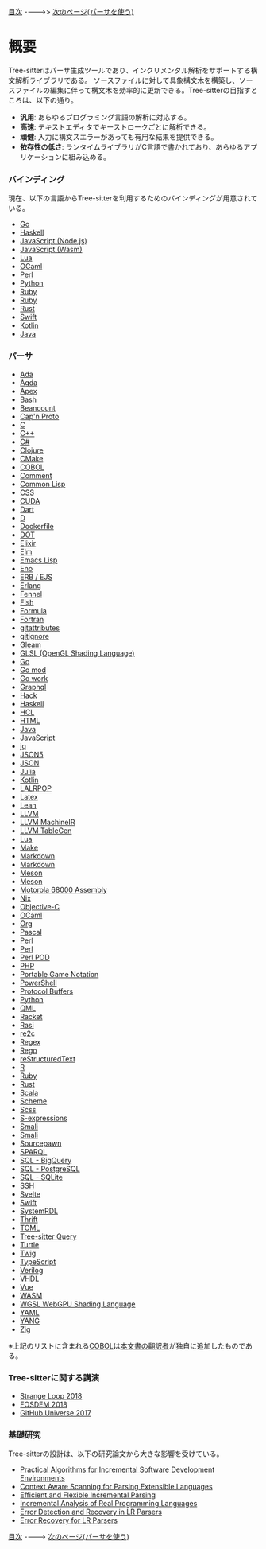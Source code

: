 <!-- textlint-disable -->
[目次](../README.md) ---->> [次のページ(パーサを使う)](./section-2-using-parsers.md)
<!-- textlint-enable -->

# 概要

Tree-sitterはパーサ生成ツールであり、インクリメンタル解析をサポートする構文解析ライブラリである。
ソースファイルに対して具象構文木を構築し、ソースファイルの編集に伴って構文木を効率的に更新できる。Tree-sitterの目指すところは、以下の通り。

* **汎用**: あらゆるプログラミング言語の解析に対応する。
* **高速**: テキストエディタでキーストロークごとに解析できる。
* **頑健**: 入力に構文スエラーがあっても有用な結果を提供できる。
* **依存性の低さ**: ランタイムライブラリがC言語で書かれており、あらゆるアプリケーションに組み込める。

### バインディング

現在、以下の言語からTree-sitterを利用するためのバインディングが用意されている。

* [Go](https://github.com/smacker/go-tree-sitter)
* [Haskell](https://github.com/tree-sitter/haskell-tree-sitter)
* [JavaScript (Node.js)](https://github.com/tree-sitter/node-tree-sitter)
* [JavaScript (Wasm)](https://github.com/tree-sitter/tree-sitter/tree/master/lib/binding_web)
* [Lua](https://github.com/euclidianAce/ltreesitter)
* [OCaml](https://github.com/returntocorp/ocaml-tree-sitter-core)
* [Perl](https://metacpan.org/pod/Text::Treesitter)
* [Python](https://github.com/tree-sitter/py-tree-sitter)
* [Ruby](https://github.com/tree-sitter/ruby-tree-sitter)
* [Ruby](https://github.com/calicoday/ruby-tree-sitter-ffi)
* [Rust](https://github.com/tree-sitter/tree-sitter/tree/master/lib/binding_rust)
* [Swift](https://github.com/ChimeHQ/SwiftTreeSitter)
* [Kotlin](https://github.com/oxisto/kotlintree)
* [Java](https://github.com/serenadeai/java-tree-sitter)

### パーサ

* [Ada](https://github.com/briot/tree-sitter-ada)
* [Agda](https://github.com/tree-sitter/tree-sitter-agda)
* [Apex](https://github.com/aheber/tree-sitter-sfapex)
* [Bash](https://github.com/tree-sitter/tree-sitter-bash)
* [Beancount](https://github.com/zwpaper/tree-sitter-beancount)
* [Cap'n Proto](https://github.com/amaanq/tree-sitter-capnp)
* [C](https://github.com/tree-sitter/tree-sitter-c)
* [C++](https://github.com/tree-sitter/tree-sitter-cpp)
* [C#](https://github.com/tree-sitter/tree-sitter-c-sharp)
* [Clojure](https://github.com/sogaiu/tree-sitter-clojure)
* [CMake](https://github.com/uyha/tree-sitter-cmake)
* [COBOL](https://github.com/yutaro-sakamoto/tree-sitter-cobol)
* [Comment](https://github.com/stsewd/tree-sitter-comment)
* [Common Lisp](https://github.com/theHamsta/tree-sitter-commonlisp)
* [CSS](https://github.com/tree-sitter/tree-sitter-css)
* [CUDA](https://github.com/theHamsta/tree-sitter-cuda)
* [Dart](https://github.com/UserNobody14/tree-sitter-dart)
* [D](https://github.com/gdamore/tree-sitter-d)
* [Dockerfile](https://github.com/camdencheek/tree-sitter-dockerfile)
* [DOT](https://github.com/rydesun/tree-sitter-dot)
* [Elixir](https://github.com/elixir-lang/tree-sitter-elixir)
* [Elm](https://github.com/elm-tooling/tree-sitter-elm)
* [Emacs Lisp](https://github.com/Wilfred/tree-sitter-elisp)
* [Eno](https://github.com/eno-lang/tree-sitter-eno)
* [ERB / EJS](https://github.com/tree-sitter/tree-sitter-embedded-template)
* [Erlang](https://github.com/WhatsApp/tree-sitter-erlang/)
* [Fennel](https://github.com/travonted/tree-sitter-fennel)
* [Fish](https://github.com/ram02z/tree-sitter-fish)
* [Formula](https://github.com/siraben/tree-sitter-formula)
* [Fortran](https://github.com/stadelmanma/tree-sitter-fortran)
* [gitattributes](https://github.com/ObserverOfTime/tree-sitter-gitattributes)
* [gitignore](https://github.com/shunsambongi/tree-sitter-gitignore)
* [Gleam](https://github.com/gleam-lang/tree-sitter-gleam)
* [GLSL (OpenGL Shading Language)](https://github.com/theHamsta/tree-sitter-glsl)
* [Go](https://github.com/tree-sitter/tree-sitter-go)
* [Go mod](https://github.com/camdencheek/tree-sitter-go-mod)
* [Go work](https://github.com/omertuc/tree-sitter-go-work)
* [Graphql](https://github.com/bkegley/tree-sitter-graphql)
* [Hack](https://github.com/slackhq/tree-sitter-hack)
* [Haskell](https://github.com/tree-sitter/tree-sitter-haskell)
* [HCL](https://github.com/MichaHoffmann/tree-sitter-hcl)
* [HTML](https://github.com/tree-sitter/tree-sitter-html)
* [Java](https://github.com/tree-sitter/tree-sitter-java)
* [JavaScript](https://github.com/tree-sitter/tree-sitter-javascript)
* [jq](https://github.com/flurie/tree-sitter-jq)
* [JSON5](https://github.com/Joakker/tree-sitter-json5)
* [JSON](https://github.com/tree-sitter/tree-sitter-json)
* [Julia](https://github.com/tree-sitter/tree-sitter-julia)
* [Kotlin](https://github.com/fwcd/tree-sitter-kotlin)
* [LALRPOP](https://github.com/traxys/tree-sitter-lalrpop)
* [Latex](https://github.com/latex-lsp/tree-sitter-latex)
* [Lean](https://github.com/Julian/tree-sitter-lean)
* [LLVM](https://github.com/benwilliamgraham/tree-sitter-llvm)
* [LLVM MachineIR](https://github.com/Flakebi/tree-sitter-llvm-mir)
* [LLVM TableGen](https://github.com/Flakebi/tree-sitter-tablegen)
* [Lua](https://github.com/Azganoth/tree-sitter-lua)
* [Make](https://github.com/alemuller/tree-sitter-make)
* [Markdown](https://github.com/ikatyang/tree-sitter-markdown)
* [Markdown](https://github.com/MDeiml/tree-sitter-markdown)
* [Meson](https://github.com/Decodetalkers/tree-sitter-meson)
* [Meson](https://github.com/staysail/tree-sitter-meson)
* [Motorola 68000 Assembly](https://github.com/grahambates/tree-sitter-m68k)
* [Nix](https://github.com/cstrahan/tree-sitter-nix)
* [Objective-C](https://github.com/jiyee/tree-sitter-objc)
* [OCaml](https://github.com/tree-sitter/tree-sitter-ocaml)
* [Org](https://github.com/milisims/tree-sitter-org)
* [Pascal](https://github.com/Isopod/tree-sitter-pascal)
* [Perl](https://github.com/ganezdragon/tree-sitter-perl)
* [Perl](https://github.com/tree-sitter-perl/tree-sitter-perl)
* [Perl POD](https://github.com/tree-sitter-perl/tree-sitter-pod)
* [PHP](https://github.com/tree-sitter/tree-sitter-php)
* [Portable Game Notation](https://github.com/rolandwalker/tree-sitter-pgn)
* [PowerShell](https://github.com/PowerShell/tree-sitter-PowerShell)
* [Protocol Buffers](https://github.com/mitchellh/tree-sitter-proto)
* [Python](https://github.com/tree-sitter/tree-sitter-python)
* [QML](https://github.com/yuja/tree-sitter-qmljs)
* [Racket](https://github.com/6cdh/tree-sitter-racket)
* [Rasi](https://github.com/Fymyte/tree-sitter-rasi)
* [re2c](https://github.com/alemuller/tree-sitter-re2c)
* [Regex](https://github.com/tree-sitter/tree-sitter-regex)
* [Rego](https://github.com/FallenAngel97/tree-sitter-rego)
* [reStructuredText](https://github.com/stsewd/tree-sitter-rst)
* [R](https://github.com/r-lib/tree-sitter-r)
* [Ruby](https://github.com/tree-sitter/tree-sitter-ruby)
* [Rust](https://github.com/tree-sitter/tree-sitter-rust)
* [Scala](https://github.com/tree-sitter/tree-sitter-scala)
* [Scheme](https://github.com/6cdh/tree-sitter-scheme)
* [Scss](https://github.com/serenadeai/tree-sitter-scss)
* [S-expressions](https://github.com/AbstractMachinesLab/tree-sitter-sexp)
* [Smali](https://github.com/amaanq/tree-sitter-smali)
* [Smali](https://git.sr.ht/~yotam/tree-sitter-smali)
* [Sourcepawn](https://github.com/nilshelmig/tree-sitter-sourcepawn)
* [SPARQL](https://github.com/BonaBeavis/tree-sitter-sparql)
* [SQL - BigQuery](https://github.com/takegue/tree-sitter-sql-bigquery)
* [SQL - PostgreSQL](https://github.com/m-novikov/tree-sitter-sql)
* [SQL - SQLite](https://github.com/dhcmrlchtdj/tree-sitter-sqlite)
* [SSH](https://github.com/metio/tree-sitter-ssh-client-config)
* [Svelte](https://github.com/Himujjal/tree-sitter-svelte)
* [Swift](https://github.com/alex-pinkus/tree-sitter-swift)
* [SystemRDL](https://github.com/SystemRDL/tree-sitter-systemrdl)
* [Thrift](https://github.com/duskmoon314/tree-sitter-thrift)
* [TOML](https://github.com/ikatyang/tree-sitter-toml)
* [Tree-sitter Query](https://github.com/nvim-treesitter/tree-sitter-query)
* [Turtle](https://github.com/BonaBeavis/tree-sitter-turtle)
* [Twig](https://github.com/gbprod/tree-sitter-twig)
* [TypeScript](https://github.com/tree-sitter/tree-sitter-typescript)
* [Verilog](https://github.com/tree-sitter/tree-sitter-verilog)
* [VHDL](https://github.com/alemuller/tree-sitter-vhdl)
* [Vue](https://github.com/ikatyang/tree-sitter-vue)
* [WASM](https://github.com/wasm-lsp/tree-sitter-wasm)
* [WGSL WebGPU Shading Language](https://github.com/mehmetoguzderin/tree-sitter-wgsl)
* [YAML](https://github.com/ikatyang/tree-sitter-yaml)
* [YANG](https://github.com/Hubro/tree-sitter-yang)
* [Zig](https://github.com/maxxnino/tree-sitter-zig)

※上記のリストに含まれる[COBOL](https://github.com/yutaro-sakamoto/tree-sitter-cobol)は[本文書の翻訳者](https://github.com/yutaro-sakamoto)が独自に追加したものである。

### Tree-sitterに関する講演

* [Strange Loop 2018](https://www.thestrangeloop.com/2018/tree-sitter---a-new-parsing-system-for-programming-tools.html)
* [FOSDEM 2018](https://www.youtube.com/watch?v=0CGzC_iss-8)
* [GitHub Universe 2017](https://www.youtube.com/watch?v=a1rC79DHpmY)

### 基礎研究

Tree-sitterの設計は、以下の研究論文から大きな影響を受けている。

- [Practical Algorithms for Incremental Software Development Environments](https://www2.eecs.berkeley.edu/Pubs/TechRpts/1997/CSD-97-946.pdf)
- [Context Aware Scanning for Parsing Extensible Languages](https://www-users.cse.umn.edu/~evw/pubs/vanwyk07gpce/vanwyk07gpce.pdf)
- [Efficient and Flexible Incremental Parsing](http://harmonia.cs.berkeley.edu/papers/twagner-parsing.pdf)
- [Incremental Analysis of Real Programming Languages](http://harmonia.cs.berkeley.edu/papers/twagner-glr.pdf)
- [Error Detection and Recovery in LR Parsers](http://what-when-how.com/compiler-writing/bottom-up-parsing-compiler-writing-part-13)
- [Error Recovery for LR Parsers](https://apps.dtic.mil/sti/pdfs/ADA043470.pdf)

<!-- textlint-disable -->
[目次](../README.md) ----> [次のページ(パーサを使う)](./section-2-using-parsers.md)
<!-- textlint-enable -->
